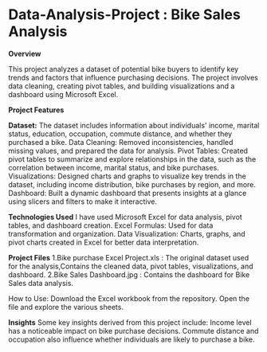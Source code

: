 # Data-Analysis-Project : Bike Sales Analysis 
**Overview**

This project analyzes a dataset of potential bike buyers to identify key trends and factors that influence purchasing decisions. The project involves data cleaning, creating pivot tables, and building visualizations and a dashboard using Microsoft Excel.

**Project Features**

**Dataset:** The dataset includes information about individuals' income, marital status, education, occupation, commute distance, and whether they purchased a bike. 
Data Cleaning: Removed inconsistencies, handled missing values, and prepared the data for analysis. 
Pivot Tables: Created pivot tables to summarize and explore relationships in the data, such as the correlation between income, marital status, and bike purchases. 
Visualizations: Designed charts and graphs to visualize key trends in the dataset, including income distribution, bike purchases by region, and more. 
Dashboard: Built a dynamic dashboard that presents insights at a glance using slicers and filters to make it interactive. 

**Technologies Used**
I have used Microsoft Excel for data analysis, pivot tables, and dashboard creation.
Excel Formulas: Used for data transformation and organization.
Data Visualization: Charts, graphs, and pivot charts created in Excel for better data interpretation. 

**Project Files**
1.Bike purchase Excel Project.xls : The original dataset used for the analysis,Contains the cleaned data, pivot tables, visualizations, and dashboard. 
2.Bike Sales Dashboard.jpg : Contains the dashboard for Bike Sales data analysis. 

How to Use: Download the Excel workbook from the repository. Open the file and explore the various sheets.

**Insights**
Some key insights derived from this project include:
Income level has a noticeable impact on bike purchase decisions. Commute distance and occupation also influence whether individuals are likely to purchase a bike.
